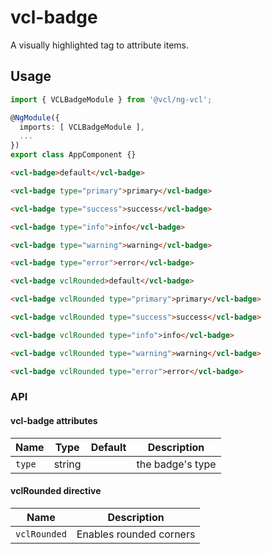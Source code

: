 # vcl-badge

A visually highlighted tag to attribute items.

## Usage

```typescript
import { VCLBadgeModule } from '@vcl/ng-vcl';

@NgModule({
  imports: [ VCLBadgeModule ],
  ...
})
export class AppComponent {}
```

```html
<vcl-badge>default</vcl-badge>

<vcl-badge type="primary">primary</vcl-badge>

<vcl-badge type="success">success</vcl-badge>

<vcl-badge type="info">info</vcl-badge>

<vcl-badge type="warning">warning</vcl-badge>

<vcl-badge type="error">error</vcl-badge>

<vcl-badge vclRounded>default</vcl-badge>

<vcl-badge vclRounded type="primary">primary</vcl-badge>

<vcl-badge vclRounded type="success">success</vcl-badge>

<vcl-badge vclRounded type="info">info</vcl-badge>

<vcl-badge vclRounded type="warning">warning</vcl-badge>

<vcl-badge vclRounded type="error">error</vcl-badge>
```

### API

#### vcl-badge attributes

| Name   | Type   | Default | Description      |
| ------ | ------ | ------- | ---------------- |
| `type` | string |         | the badge's type |

#### vclRounded directive

| Name         | Description             |
| ------------ | ----------------------- |
| `vclRounded` | Enables rounded corners |
